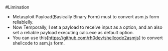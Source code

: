 #Limination 

 - Metasploit Payload(Basically Binary Form) must to convert asm.js form reliablelly.
 - Now Temporally, I set a payload to receive input as a option, and an also set a reliable payload executing calc.exe as default option.
 - You  can use this[https://github.com/rh0dev/shellcode2asmjs] to convert shellcode to asm.js form.
